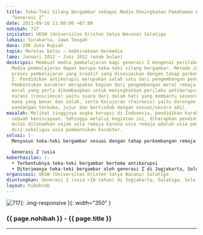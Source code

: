 ```yaml
---
title: Teka-Teki Silang Bergambar sebagai Media Peningkatan Pemahaman Perilaku Antikorupsi
  “Generasi Z”
date: 2011-09-16 11:08:00 +07:00
nohibah: 717
inisiator: UKSW (Universitas Kristen Satya Wacana) Salatiga
lokasi: Surakarta, Jawa Tengah
dana: 200 Juta Rupiah
topik: Meretas batas – kebhinekaan bermedia
lama: Januari 2012 – Juni 2012 (enam bulan)
deskripsi: Membuat media pembelajaran bagi generasi Z mengenai perilaku antikorupsi.
  Media pembelajaran dapat berupa teka-teki silang bergambar. Metode ini merupakan
  proses pembelajaran yang kreatif yang disesuaikan dengan tahap perkembangan generasi
  Z. Pendidikan antikorupsi merupakan salah satu dari pengembangan pendidikan karakter.
  Pembentukan karakter merupakan bagian dari pengembangan moral remaja. Adapun nilai-nilai
  moral yang perlu dikembangkan untuk meningkatkan perilaku antikorupsi adalah hati
  nurani (conscience) yaitu suara dari dalam hati yang membantu seseorang untuk mengetahui
  mana yang benar dan salah, serta Kejujuran (Fairness) yaitu dorongan untuk memiliki
  pandangan terbuka, jujur dan bertindak dengan sesuai/secara adil.
masalah: Melihat tingginya angka korupsi di Indonesia, pendidikan karakter menjadi
  sebuah keniscayaan. Sehingga melalui kegiatan ini, diharapkan pendidikan karakter
  mulai ditanamkan sejak usia remaja karena usia remaja adalah usia pembentukan identitas
  diri sekaligus usia pembentukan karakter.
solusi: |-
  Menyusun teka-teki bergambar sesuai dengan tahap perkembangan remaja (generasi Z). Tujuannya adalah meningkatkan pemahaman tentang karakter, khususnya antikorupsi.

  Generasi Z (usia
keberhasilan: |-
  • Terbentuknya teka-teki bergambar bertema antikorupsi
  • Diterimanya teka-teki bergambar oleh generasi Z di Jogjakarta, Solo, Salatiga, Semarang
organisasi: UKSW (Universitas Kristen Satya Wacana) Salatiga
diuntungkan: Generasi Z (usia <18 tahun) di Jogjakarta, Salatiga, Solo dan Semarang
layout: hibahcmb
---
```


![717](/static/img/hibahcmb/717.png){: .img-responsive }{: width="350" }

### {{ page.nohibah }} - {{ page.title }}

---
